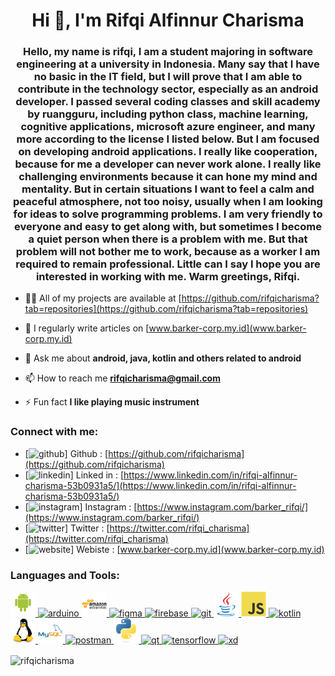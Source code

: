 <h1 align="center">Hi 👋, I'm Rifqi Alfinnur Charisma</h1>
<h3 align="center">Hello, my name is rifqi, I am a student majoring in software engineering at a university in Indonesia. Many say that I have no basic in the IT field, but I will prove that I am able to contribute in the technology sector, especially as an android developer. I passed several coding classes and skill academy by ruangguru, including python class, machine learning, cognitive applications, microsoft azure engineer, and many more according to the license I listed below. But I am focused on developing android applications. I really like cooperation, because for me a developer can never work alone. I really like challenging environments because it can hone my mind and mentality. But in certain situations I want to feel a calm and peaceful atmosphere, not too noisy, usually when I am looking for ideas to solve programming problems. I am very friendly to everyone and easy to get along with, but sometimes I become a quiet person when there is a problem with me. But that problem will not bother me to work, because as a worker I am required to remain professional. Little can I say I hope you are interested in working with me. Warm greetings, Rifqi.</h3>

- 👨‍💻 All of my projects are available at [https://github.com/rifqicharisma?tab=repositories](https://github.com/rifqicharisma?tab=repositories)

- 📝 I regularly write articles on [www.barker-corp.my.id](www.barker-corp.my.id)

- 💬 Ask me about **android, java, kotlin and others related to android**

- 📫 How to reach me **rifqicharisma@gmail.com**

- ⚡ Fun fact **I like playing music instrument**

<h3 align="left">Connect with me:</h3>

- [<img src='https://cdn.jsdelivr.net/npm/simple-icons@3.0.1/icons/github.svg' alt='github' height='40'>] Github : [https://github.com/rifqicharisma](https://github.com/rifqicharisma)
- [<img src='https://cdn.jsdelivr.net/npm/simple-icons@3.0.1/icons/linkedin.svg' alt='linkedin' height='40'>] Linked in : [https://www.linkedin.com/in/rifqi-alfinnur-charisma-53b0931a5/](https://www.linkedin.com/in/rifqi-alfinnur-charisma-53b0931a5/)
- [<img src='https://cdn.jsdelivr.net/npm/simple-icons@3.0.1/icons/instagram.svg' alt='instagram' height='40'>] Instagram : [https://www.instagram.com/barker_rifqi/](https://www.instagram.com/barker_rifqi/)
- [<img src='https://cdn.jsdelivr.net/npm/simple-icons@3.0.1/icons/twitter.svg' alt='twitter' height='40'>] Twitter : [https://twitter.com/rifqi_charisma](https://twitter.com/rifqi_charisma)
- [<img src='https://cdn.jsdelivr.net/npm/simple-icons@3.0.1/icons/icloud.svg' alt='website' height='40'>] Webiste : [www.barker-corp.my.id](www.barker-corp.my.id)


<h3 align="left">Languages and Tools:</h3>
<p align="left"> <a href="https://developer.android.com" target="_blank"> <img src="https://raw.githubusercontent.com/devicons/devicon/master/icons/android/android-original-wordmark.svg" alt="android" width="40" height="40"/> </a> <a href="https://www.arduino.cc/" target="_blank"> <img src="https://cdn.worldvectorlogo.com/logos/arduino-1.svg" alt="arduino" width="40" height="40"/> </a> <a href="https://aws.amazon.com" target="_blank"> <img src="https://raw.githubusercontent.com/devicons/devicon/master/icons/amazonwebservices/amazonwebservices-original-wordmark.svg" alt="aws" width="40" height="40"/> </a> <a href="https://www.figma.com/" target="_blank"> <img src="https://www.vectorlogo.zone/logos/figma/figma-icon.svg" alt="figma" width="40" height="40"/> </a> <a href="https://firebase.google.com/" target="_blank"> <img src="https://www.vectorlogo.zone/logos/firebase/firebase-icon.svg" alt="firebase" width="40" height="40"/> </a> <a href="https://git-scm.com/" target="_blank"> <img src="https://www.vectorlogo.zone/logos/git-scm/git-scm-icon.svg" alt="git" width="40" height="40"/> </a> <a href="https://www.java.com" target="_blank"> <img src="https://raw.githubusercontent.com/devicons/devicon/master/icons/java/java-original.svg" alt="java" width="40" height="40"/> </a> <a href="https://developer.mozilla.org/en-US/docs/Web/JavaScript" target="_blank"> <img src="https://raw.githubusercontent.com/devicons/devicon/master/icons/javascript/javascript-original.svg" alt="javascript" width="40" height="40"/> </a> <a href="https://kotlinlang.org" target="_blank"> <img src="https://www.vectorlogo.zone/logos/kotlinlang/kotlinlang-icon.svg" alt="kotlin" width="40" height="40"/> </a> <a href="https://www.linux.org/" target="_blank"> <img src="https://raw.githubusercontent.com/devicons/devicon/master/icons/linux/linux-original.svg" alt="linux" width="40" height="40"/> </a> <a href="https://www.mysql.com/" target="_blank"> <img src="https://raw.githubusercontent.com/devicons/devicon/master/icons/mysql/mysql-original-wordmark.svg" alt="mysql" width="40" height="40"/> </a> <a href="https://postman.com" target="_blank"> <img src="https://www.vectorlogo.zone/logos/getpostman/getpostman-icon.svg" alt="postman" width="40" height="40"/> </a> <a href="https://www.python.org" target="_blank"> <img src="https://raw.githubusercontent.com/devicons/devicon/master/icons/python/python-original.svg" alt="python" width="40" height="40"/> </a> <a href="https://www.qt.io/" target="_blank"> <img src="https://upload.wikimedia.org/wikipedia/commons/0/0b/Qt_logo_2016.svg" alt="qt" width="40" height="40"/> </a> <a href="https://www.tensorflow.org" target="_blank"> <img src="https://www.vectorlogo.zone/logos/tensorflow/tensorflow-icon.svg" alt="tensorflow" width="40" height="40"/> </a> <a href="https://www.adobe.com/products/xd.html" target="_blank"> <img src="https://cdn.worldvectorlogo.com/logos/adobe-xd.svg" alt="xd" width="40" height="40"/> </a> </p>

<p><img align="center" src="https://github-readme-stats.vercel.app/api/top-langs?username=rifqicharisma&show_icons=true&locale=en&layout=compact" alt="rifqicharisma" /></p>
